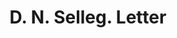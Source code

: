 ---
doi: 10.7916/D8K375RX
date_other: '1890'
date_other_textual: 1890-1899
form: correspondence
genre:
- Letters (correspondence)
name:
- D. N. Selleg
object_in_context_url: https://biggert.cul.columbia.edu/items/view/ave_biggert_01164
subject_hierarchical_geographic:
- Newburgh, New York, United States
subject_name:
- D. N. Selleg
title: D. N. Selleg. Letter
sort_title: D. N. Selleg. Letter
call_number: ave_biggert_01164
coordinates:
- 41.51972222222222,-74.0213888888889
pid: ave_biggert_01164
identifiers: ave_biggert_01164
canvas_id: ldpd:396428
permalink: "/items/ave_biggert_01164/"
layout: iiif-image-page
---